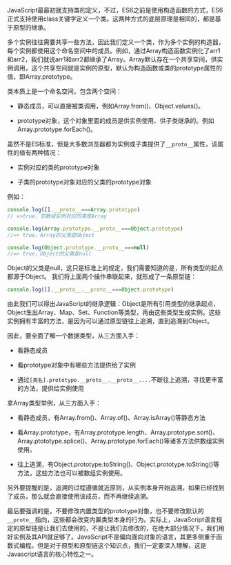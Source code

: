 
JavaScript最最初就支持类的定义，不过，ES6之前是使用构造函数的方式，ES6正式支持使用class关键字定义一个类。这两种方式的底层原理是相同的，都是基于原型的继承。

多个实例往往需要共享一些方法，因此我们定义一个类，作为多个实例的构造器，每个实例都使用这个命名空间中的成员。例如，通过Array构造函数实例化了arr1和arr2，我们就说arr1和arr2都继承了Array。Array默认存在一个共享空间，供实例调用，这个共享空间就是实例的原型，默认为构造函数或类的prototype属性的值，即Array.prototype。

类本质上是一个命名空间，包含两个空间：

* 静态成员，可以直接被类调用，例如Array.from()、Object.values()。

* prototype对象，这个对象里面的成员是供实例使用、供子类继承的。例如Array.prototype.forEach()。

虽然不是ES标准，但是大多数浏览器都为实例或子类提供了`__proto__`属性，该属性的值有两种情况：

* 实例对应的类的prototype对象

* 子类的prototype对象对应的父类的prototype对象

例如：

```js
console.log([].__proto__===Array.prototype)
// =>true，空数组实例对应的类是Array

console.log(Array.prototype.__proto__===Object.prototype)
//=> true，Array的父类是Object

console.log(Object.prototype.__proto__===null)
//=> true，Object的父类是null
```

Object的父类是null，这只是标准上的规定，我们需要知道的是，所有类型的起点都源于Object。
我们将上面两个操作串联起来，就形成了一条原型链：

```js
console.log([].__proto__.__proto__===Object.prototype)
```

由此我们可以得出JavaScript的继承逻辑：Object是所有引用类型的继承起点，Object生出Array、Map、Set、Function等类型，再由这些类型生成实例。这些实例拥有丰富的方法，是因为可以通过原型链往上追溯，直到追溯到Object。

因此，要全面了解一个数据类型，从三方面入手：

* 看静态成员

* 看prototype对象中有哪些方法提供给了实例

* 通过`[类名].prototype.__proto__.__proto__....`不断往上追溯，寻找更丰富的方法，提供给实例使用

拿Array类型举例，从三方面入手：

* 看静态成员，有Array.from()、Array.of()、Array.isArray()等静态方法

* 看Array.prototype，有Array.prototype.length、Array.prototype.sort()、Array.ptototype.splice()、Array.prototype.forEach()等诸多方法供数组实例使用。

* 往上追溯，有Object.prototype.toString()、Object.prototype.toString()等方法，这些方法也可以被数组实例使用。

另外要提醒的是，追溯的过程遵循就近原则，从实例本身开始追溯，如果已经找到了成员，那么就会直接使用该成员，而不再继续追溯。

最后要强调的是，不要修改内置类型的prototype对象，也不要修改默认的`__proto__`指向，这些都会改变内置类型本身的行为。实际上，JavaScript语言规定的原型链是让我们去使用的，不是让我们去修改的，在绝大部分情况下，我们用好实例及其API就足够了。JavaScript不是偏向面向对象的语言，其更多侧重于函数式编程。但是对于原型和原型链这个知识点，我们一定要深入理解，这是Javascript语言的核心特性之一。
